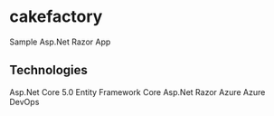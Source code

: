 # cakefactory
Sample Asp.Net Razor App

## Technologies
Asp.Net Core 5.0 
Entity Framework Core
Asp.Net Razor
Azure
Azure DevOps

